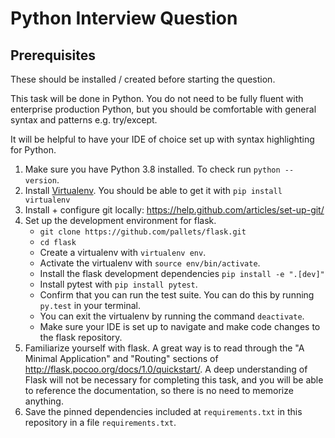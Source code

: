 # Python Interview Question

## Prerequisites

These should be installed / created before starting the question.

This task will be done in Python. You do not need to be fully fluent with enterprise production Python, but you should be comfortable with general syntax and patterns e.g. try/except.

It will be helpful to have your IDE of choice set up with syntax highlighting for Python.

1. Make sure you have Python 3.8 installed. To check run `python --version`.
2. Install [Virtualenv](https://virtualenv.readthedocs.io/en/latest/index.html). You should be able to get it with `pip install virtualenv`
3. Install + configure git locally: https://help.github.com/articles/set-up-git/
4. Set up the development environment for flask.
    - `git clone https://github.com/pallets/flask.git`
    - `cd flask`
    - Create a virtualenv with `virtualenv env`.
    - Activate the virtualenv with `source env/bin/activate`.
    - Install the flask development dependencies `pip install -e ".[dev]"`
    - Install pytest with `pip install pytest`.
    - Confirm that you can run the test suite. You can do this by running `py.test` in your terminal.
    - You can exit the virtualenv by running the command `deactivate`.
    - Make sure your IDE is set up to navigate and make code changes to the flask repository.
5. Familiarize yourself with flask. A great way is to read through the "A Minimal Application" and "Routing" sections of http://flask.pocoo.org/docs/1.0/quickstart/. A deep understanding of Flask will not be necessary for completing this task, and you will be able to reference the documentation, so there is no need to memorize anything.
6. Save the pinned dependencies included at `requirements.txt` in this repository in a file `requirements.txt`.
